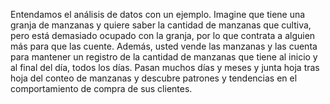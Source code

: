 Entendamos el análisis de datos con un ejemplo.
Imagine que tiene una granja de manzanas y quiere saber la cantidad de manzanas que cultiva, pero está demasiado ocupado con la granja, por lo que contrata a alguien más para que las cuente. Además, usted vende las manzanas y las cuenta para mantener un registro de la cantidad de manzanas que tiene al inicio y al final del día, todos los días.
Pasan muchos días y meses y junta hoja tras hoja del conteo de manzanas y descubre patrones y tendencias en el comportamiento de compra de sus clientes.